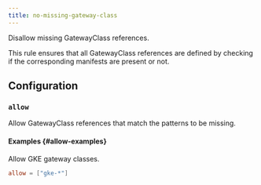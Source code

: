 ```yaml
---
title: no-missing-gateway-class
---
```


Disallow missing GatewayClass references.

This rule ensures that all GatewayClass references are defined by checking if the corresponding manifests are present or not.

## Configuration

### `allow`

Allow GatewayClass references that match the patterns to be missing.

#### Examples {#allow-examples}

Allow GKE gateway classes.

```toml
allow = ["gke-*"]
```
